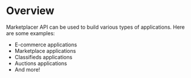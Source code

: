 # Overview

Marketplacer API can be used to build various types of applications. Here are
some examples:

- E-commerce applications
- Marketplace applications
- Classifieds applications
- Auctions applications
- And more!

